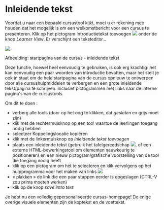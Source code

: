 # Inleidende tekst

Voordat u naar een bepaald cursustool kijkt, moet u er rekening mee houden dat het mogelijk is om een welkomstbericht voor een cursus te presenteren. Klik op het pictogram Introductietekst toevoegen ![](../../.gitbook/assets/graphics349.png) onder de knop *Learner View*. Er verschijnt een teksteditor...

![](../../.gitbook/assets/images28%20%289%29.png)
 
 
Afbeelding: startpagina van de cursus - inleidende tekst

Deze functie, hoewel heel eenvoudig te gebruiken, is ook erg krachtig: het kan eenvoudig een paar woorden van introductie bevatten, maar het stelt je ook in staat om de hele startpagina van de cursus opnieuw te ontwerpen door alle cursushulpmiddelen te verbergen en een grote inleidende tekst/pagina te schrijven. inclusief pictogrammen met links naar de interne pagina's van de cursustools.

Om dit te doen :

- verberg alle tools (door op het oog te klikken, dat *gesloten* en grijs moet zijn)
- klik met de rechtermuisknop op een tool waartoe de leerlingen toegang nodig hebben
- selecteer Koppelingslocatie kopiëren
- klik met de linkermuisknop op *Inleidende tekst toevoegen*
- plaats een inleidende tekst (gebruik het tafelgereedschap ![](../../.gitbook/assets/graphics81%20%283%29.png), of een externe HTML-bewerkingstool om elementen nauwkeurig te positioneren) en een nieuw pictogram/grafische voorstelling van de tool die toegang nodig heeft
- klik op een pictogram om het te selecteren en klik vervolgens op het hulpprogramma voor het maken van links ![](../../.gitbook/assets/graphics82%20%283%29.png)
- « plakken » de link die een paar stappen eerder is opgeslagen (CTRL-V zou prima moeten werken)
- klik op de knop *save intro text*

Je hebt nu een volledig gepersonaliseerde cursus-homepage! De enige overige visuele elementen zijn de koptekst en de voettekst.
